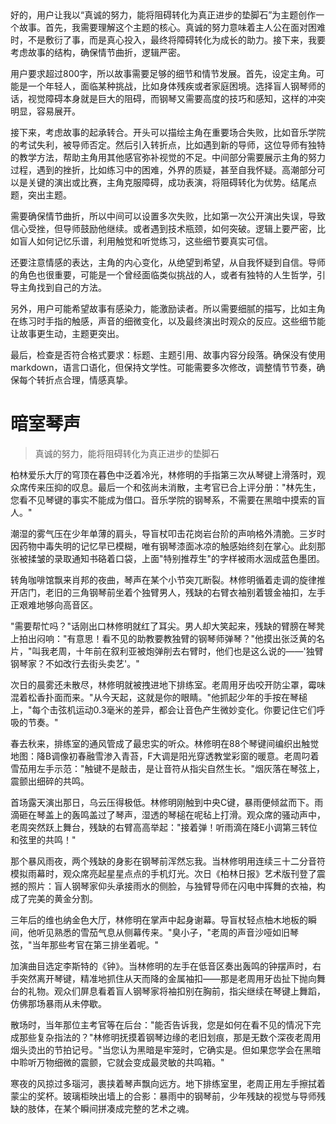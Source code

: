 <ReasoningChainRenderer>
好的，用户让我以“真诚的努力，能将阻碍转化为真正进步的垫脚石”为主题创作一个故事。首先，我需要理解这个主题的核心。真诚的努力意味着主人公在面对困难时，不是敷衍了事，而是真心投入，最终将障碍转化为成长的助力。接下来，我要考虑故事的结构，确保情节曲折，逻辑严密。

用户要求超过800字，所以故事需要足够的细节和情节发展。首先，设定主角。可能是一个年轻人，面临某种挑战，比如身体残疾或者家庭困境。选择盲人钢琴师的话，视觉障碍本身就是巨大的阻碍，而钢琴又需要高度的技巧和感知，这样的冲突明显，容易展开。

接下来，考虑故事的起承转合。开头可以描绘主角在重要场合失败，比如音乐学院的考试失利，被导师否定。然后引入转折点，比如遇到新的导师，这位导师有独特的教学方法，帮助主角用其他感官弥补视觉的不足。中间部分需要展示主角的努力过程，遇到的挫折，比如练习中的困难，外界的质疑，甚至自我怀疑。高潮部分可以是关键的演出或比赛，主角克服障碍，成功表演，将阻碍转化为优势。结尾点题，突出主题。

需要确保情节曲折，所以中间可以设置多次失败，比如第一次公开演出失误，导致信心受挫，但导师鼓励他继续。或者遇到技术瓶颈，如何突破。逻辑上要严密，比如盲人如何记忆乐谱，利用触觉和听觉练习，这些细节要真实可信。

还要注意情感的表达，主角的内心变化，从绝望到希望，从自我怀疑到自信。导师的角色也很重要，可能是一个曾经面临类似挑战的人，或者有独特的人生哲学，引导主角找到自己的方法。

另外，用户可能希望故事有感染力，能激励读者。所以需要细腻的描写，比如主角在练习时手指的触感，声音的细微变化，以及最终演出时观众的反应。这些细节能让故事更生动，主题更突出。

最后，检查是否符合格式要求：标题、主题引用、故事内容分段落。确保没有使用markdown，语言口语化，但保持文学性。可能需要多次修改，调整情节节奏，确保每个转折点合理，情感真挚。
</ReasoningChainRenderer>

# 暗室琴声

> 真诚的努力，能将阻碍转化为真正进步的垫脚石

柏林爱乐大厅的穹顶在暮色中泛着冷光，林修明的手指第三次从琴键上滑落时，观众席传来压抑的叹息。最后一个和弦尚未消散，主考官已合上评分册："林先生，您看不见琴键的事实不能成为借口。音乐学院的钢琴系，不需要在黑暗中摸索的盲人。"

潮湿的雾气压在少年单薄的肩头，导盲杖叩击花岗岩台阶的声响格外清脆。三岁时因药物中毒失明的记忆早已模糊，唯有钢琴漆面冰凉的触感始终刻在掌心。此刻那张被揉皱的录取通知书硌着口袋，上面"特别推荐生"的字样被雨水洇成蓝色墨团。

转角咖啡馆飘来肖邦的夜曲，琴声在某个小节突兀断裂。林修明循着走调的旋律推开店门，老旧的三角钢琴前坐着个独臂男人，残缺的右臂衣袖别着镀金袖扣，左手正艰难地够向高音区。

"需要帮忙吗？"话刚出口林修明就红了耳尖。男人却大笑起来，残缺的臂膀在琴凳上拍出闷响："有意思！看不见的助教要教独臂的钢琴师弹琴？"他摸出张泛黄的名片，"叫我老周，十年前在叙利亚被炮弹削去右臂时，他们也是这么说的——'独臂钢琴家？不如改行去街头卖艺'。"

次日的晨雾还未散尽，林修明就被拽进地下排练室。老周用牙齿咬开防尘罩，霉味混着松香扑面而来。"从今天起，这就是你的眼睛。"他抓起少年的手按在琴槌上，"每个击弦机运动0.3毫米的差异，都会让音色产生微妙变化。你要记住它们呼吸的节奏。"

春去秋来，排练室的通风管成了最忠实的听众。林修明在88个琴键间编织出触觉地图：降B调像初春融雪渗入青苔，F大调是阳光穿透教堂彩窗的暖意。老周叼着雪茄用左手示范："触键不是敲击，是让音符从指尖自然生长。"烟灰落在琴弦上，震颤出细碎的共鸣。

首场露天演出那日，乌云压得极低。林修明刚触到中央C键，暴雨便倾盆而下。雨滴砸在琴盖上的轰鸣盖过了琴声，湿透的琴槌在呢毡上打滑。观众席的骚动声中，老周突然跃上舞台，残缺的右臂高高举起："接着弹！听雨滴在降E小调第三转位和弦里的共鸣！"

那个暴风雨夜，两个残缺的身影在钢琴前浑然忘我。当林修明用连续三十二分音符模拟雨幕时，观众席亮起星星点点的手机灯光。次日《柏林日报》艺术版刊登了震撼的照片：盲人钢琴家仰头承接雨水的侧脸，与独臂导师在闪电中挥舞的衣袖，构成了完美的黄金分割。

三年后的维也纳金色大厅，林修明在掌声中起身谢幕。导盲杖轻点柚木地板的瞬间，他听见熟悉的雪茄气息从侧幕传来。"臭小子，"老周的声音沙哑如旧琴弦，"当年那些考官在第三排坐着呢。" 

加演曲目选定李斯特的《钟》。当林修明的左手在低音区奏出轰鸣的钟摆声时，右手突然离开琴键，精准地抓住从天而降的金属袖扣——那是老周用牙齿扯下抛向舞台的礼物。观众们屏息看着盲人钢琴家将袖扣别在胸前，指尖继续在琴键上舞蹈，仿佛那场暴雨从未停歇。

散场时，当年那位主考官等在后台："能否告诉我，您是如何在看不见的情况下完成那些复杂指法的？"林修明抚摸着钢琴边缘的老旧划痕，那是无数个深夜老周用烟头烫出的节拍记号。"当您认为黑暗是牢笼时，它确实是。但如果您学会在黑暗中聆听万物细微的震颤，它就会变成最灵敏的共鸣箱。"

寒夜的风掠过多瑙河，裹挟着琴声飘向远方。地下排练室里，老周正用左手擦拭着蒙尘的奖杯。玻璃柜映出墙上的合影：暴雨中的钢琴前，少年残缺的视觉与导师残缺的肢体，在某个瞬间拼凑成完整的艺术之魂。